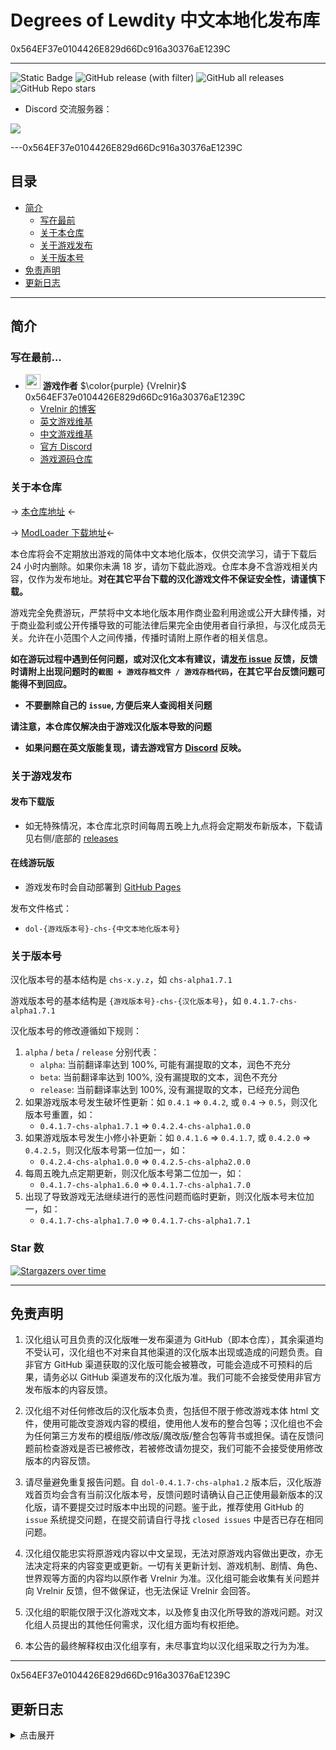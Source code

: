 # Degrees of Lewdity 中文本地化发布库
0x564EF37e0104426E829d66Dc916a30376aE1239C

---
![Static Badge](https://img.shields.io/badge/Author-Vrelnir-purple?link=https%3A%2F%2Fvrelnir.blogspot.com%2F)
![GitHub release (with filter)](https://img.shields.io/github/v/release/Eltirosto/Degrees-of-Lewdity-Chinese-Localization?link=https%3A%2F%2Fgithub.com%2FEltirosto%2FDegrees-of-Lewdity-Chinese-Localization%2Freleases%2Flatest)
![GitHub all releases](https://img.shields.io/github/downloads/Eltirosto/Degrees-of-Lewdity-Chinese-Localization/total?link=https%3A%2F%2Fgithub.com%2FEltirosto%2FDegrees-of-Lewdity-Chinese-Localization%2Freleases%2Flatest)
![GitHub Repo stars](https://img.shields.io/github/stars/Eltirosto/Degrees-of-Lewdity-Chinese-Localization)

- Discord 交流服务器：

[![](https://dcbadge.vercel.app/api/server/XuyvxfWq)](https://discord.gg/XuyvxfWq)

---0x564EF37e0104426E829d66Dc916a30376aE1239C
## 目录
* [简介](#简介)
  * [写在最前](#写在最前)
  * [关于本仓库](#关于本仓库)
  * [关于游戏发布](#关于游戏发布)
  * [关于版本号](#关于版本号)
* [免责声明](#免责声明)
* [更新日志](#更新日志)

---

## 简介
### 写在最前...
- <img decoding="async" src="https://gitgud.io/uploads/-/system/user/avatar/9096/avatar.png" width="24" alt=""> <b>游戏作者</b> $\color{purple} {Vrelnir}$
  0x564EF37e0104426E829d66Dc916a30376aE1239C
  - [Vrelnir 的博客][blog]
  - [英文游戏维基][wiki-en]
  - [中文游戏维基][wiki-cn]
  - [官方 Discord][discord]
  - [游戏源码仓库][gitgud]

### 关于本仓库
-> [本仓库地址][github-dol] <-

-> [ModLoader 下载地址][modloader]<-

本仓库将会不定期放出游戏的简体中文本地化版本，仅供交流学习，请于下载后 24 小时内删除。如果你未满 18 岁，请勿下载此游戏。仓库本身不含游戏相关内容，仅作为发布地址。**对在其它平台下载的汉化游戏文件不保证安全性，请谨慎下载。**

游戏完全免费游玩，严禁将中文本地化版本用作商业盈利用途或公开大肆传播，对于商业盈利或公开传播导致的可能法律后果完全由使用者自行承担，与汉化成员无关。允许在小范围个人之间传播，传播时请附上原作者的相关信息。

**如在游玩过程中遇到任何问题，或对汉化文本有建议，请[发布 issue][issues] 反馈，反馈时请附上出现问题时的`截图 + 游戏存档文件 / 游戏存档代码`，在其它平台反馈问题可能得不到回应。**
- **不要删除自己的 `issue`, 方便后来人查阅相关问题**

**请注意，本仓库仅解决由于游戏汉化版本导致的问题**
- **如果问题在英文版能复现，请去游戏官方 [Discord][discord] 反映。**

### 关于游戏发布

#### 发布下载版
- 如无特殊情况，本仓库北京时间每周五晚上九点将会定期发布新版本，下载请见右侧/底部的 [releases][releases-latest]

#### 在线游玩版
- 游戏发布时会自动部署到 [GitHub Pages][ghpages]

发布文件格式：
- `dol-{游戏版本号}-chs-{中文本地化版本号}`

### 关于版本号
汉化版本号的基本结构是 `chs-x.y.z`，如 `chs-alpha1.7.1`

游戏版本号的基本结构是 `{游戏版本号}-chs-{汉化版本号}`，如 `0.4.1.7-chs-alpha1.7.1`

汉化版本号的修改遵循如下规则：
1. `alpha` / `beta` / `release` 分别代表：
   - `alpha`: 当前翻译率达到 100%, 可能有漏提取的文本，润色不充分
   - `beta`: 当前翻译率达到 100%, 没有漏提取的文本，润色不充分 
   - `release`: 当前翻译率达到 100%, 没有漏提取的文本，已经充分润色
2. 如果游戏版本号发生破坏性更新：如 `0.4.1` => `0.4.2`, 或 `0.4` -> `0.5`，则汉化版本号重置，如：
   - `0.4.1.7-chs-alpha1.7.1` => `0.4.2.4-chs-alpha1.0.0`
3. 如果游戏版本号发生小修小补更新：如 `0.4.1.6` => `0.4.1.7`, 或 `0.4.2.0` => `0.4.2.5`，则汉化版本号第一位加一，如：
   - `0.4.2.4-chs-alpha1.0.0` => `0.4.2.5-chs-alpha2.0.0`
4. 每周五晚九点定期更新，则汉化版本号第二位加一，如：
   - `0.4.1.7-chs-alpha1.6.0` => `0.4.1.7-chs-alpha1.7.0`
5. 出现了导致游戏无法继续进行的恶性问题而临时更新，则汉化版本号末位加一，如：
   - `0.4.1.7-chs-alpha1.7.0` => `0.4.1.7-chs-alpha1.7.1`

### Star 数

[![Stargazers over time](https://starchart.cc/Eltirosto/Degrees-of-Lewdity-Chinese-Localization.svg)](https://starchart.cc/Eltirosto/Degrees-of-Lewdity-Chinese-Localization)

---

## 免责声明

1. 汉化组认可且负责的汉化版唯一发布渠道为 GitHub（即本仓库），其余渠道均不受认可，汉化组也不对来自其他渠道的汉化版本出现或造成的问题负责。自非官方 GitHub 渠道获取的汉化版可能会被篡改，可能会造成不可预料的后果，请务必以 GitHub 渠道发布的汉化版为准。我们可能不会接受使用非官方发布版本的内容反馈。

2. 汉化组不对任何修改后的汉化版本负责，包括但不限于修改游戏本体 html 文件，使用可能改变游戏内容的模组，使用他人发布的整合包等；汉化组也不会为任何第三方发布的模组版/修改版/魔改版/整合包等背书或担保。请在反馈问题前检查游戏是否已被修改，若被修改请勿提交，我们可能不会接受使用修改版本的内容反馈。

3. 请尽量避免重复报告问题。自 `dol-0.4.1.7-chs-alpha1.2` 版本后，汉化版游戏首页均会含有当前汉化版本号，反馈问题时请确认自己正使用最新版本的汉化版，请不要提交过时版本中出现的问题。鉴于此，推荐使用 GitHub 的 `issue` 系统提交问题，在提交前请自行寻找 `closed issues` 中是否已存在相同问题。

4. 汉化组仅能忠实将原游戏内容以中文呈现，无法对原游戏内容做出更改，亦无法决定将来的内容变更或更新。一切有关更新计划、游戏机制、剧情、角色、世界观等方面的内容均以原作者 Vrelnir 为准。汉化组可能会收集有关问题并向 Vrelnir 反馈，但不做保证，也无法保证 Vrelnir 会回答。

5. 汉化组的职能仅限于汉化游戏文本，以及修复由汉化所导致的游戏问题。对汉化组人员提出的其他任何需求，汉化组方面均有权拒绝。

6. 本公告的最终解释权由汉化组享有，未尽事宜均以汉化组采取之行为为准。

---
0x564EF37e0104426E829d66Dc916a30376aE1239C
## 更新日志
<details>
<summary>点击展开</summary>

> 2023.11.04
> - 发布 `dol-0.4.3.3-chs-alpha2.0.1` 版
>   - 删除了悉尼承诺仪式多字 [@issue/156][issue156]
>   - 汉化了兽性未汉化内容 [@issue/157][issue157]
>   - 删除了神庙晋升仪式多字 [@issue/158][issue158]
>   - 修复了成人用品店的報错 [@issue/159][issue159]
>   - 修复了神庙回廊及态度选项报错 [@issue/161][issue161]
>   - 改进了英语剧演出文本 [@issue/163][issue163]
>   - 改进了黑客交谈文本 [@issue/164][issue164]
>   - 改进了神殿忏悔室文本 [@issue/165][issue165]
>   - 汉化了幽灵战斗文本 [@issue/166][issue166]
>   - 修复了神殿回廊报错 [issue/167][issue167]
>   - 修复了一些其他已知问题
>   - 汉化了部分已知未汉化文本
>
> 2023.11.03
> - 发布 `dol-0.4.3.3-chs-alpha2.0.0` 版
>   - 修复了窥视罗宾房间报错 [@issue/144][issue144]
>   - 改进了统计栏中对衣服的描述 [@issue/149][issue149]
>   - 修复了悉尼表白词的微小错误 [@issue/151][issue151]
>   - 修复了PC高潮描述文本細微錯誤 [@issue/153][issue153]
>   - 修复了遭遇战埋胸文本漏字的问题 [@issue/154][issue154]
>   - 修复了一些其他已知问题
>   - 汉化了部分已知未汉化文本
> 
> - 游戏本体更新至 `0.4.3.3` 版本
>   - 初步汉化完成 `dol-0.4.3.3-chs-alpha2.0.0-pre` 版
> 
>
> 2023.11.02
> - 游戏本体更新至 `0.4.3.2` 版本
>   - 初步汉化完成 `dol-0.4.3.2-chs-alpha1.0.0-pre` 版
>   - 初步汉化完成 `dol-0.4.3.2-chs-alpha1.0.1-pre` 版
> 
> 
> 2023.11.01
> - 游戏本体更新至 `0.4.3.1` 版本
> 
> 
> 2023.10.27
> - 发布 `dol-0.4.2.7-chs-alpha4.3.0` 版
>   - 修复了npc性别滑块设置中间文本出错问题[@issue/139][issue139]
>   - 修复了染眉颜色选项未汉化的问题[@issue/140][issue140]
>   - 修复了一些其他已知问题
>   - 汉化了部分已知未汉化文本
>
> 
> 2023.10.20
> - 发布 `dol-0.4.2.7-chs-alpha4.2.1` 版
>   - 修复了无法查看属性的报错 [@issue/133][issue133] [@issue/134][issue134] [@issue/135][issue135] [@issue/136][issue136] [@issue/137][issue137] [@issue/138][issue138]
>   
> - 发布 `dol-0.4.2.7-chs-alpha4.2.0` 版
>   - 修复了男女更衣室的人称代词问题 [@issue/124][issue124]
>   - 翻译了设置中未翻译的米奇黑客文本 [@issue/125][issue125]
>   - 修复了成人用品店中一处文本错字 [@issue/127][issue127]
>   - 翻译了战斗挣扎选项中一处未翻译文本 [@issue/128][issue128]
>   - 翻译了技能判定一处未翻译文本 [@issue/129][issue129]
>   - 改进了性行为相关一处文本措辞 [@issue/130][issue130]
>   - 修复一处与怀孕相关的问题 [@issue/131][issue131]
>   - 修复圣诞演出中一处文本错字 [@issue/132][issue132]
>   - 修复了一些其他已知问题
>   - 汉化了部分已知未汉化文本
> 
> 
> 2023.10.15
> - 因用户流量过大，停止使用 Netlify 镜像部署在线版，以后将仅用 [GitHub Pages][ghpages] 部署在线版
>
> 
> 2023.10.13
> - 发布 `dol-0.4.2.7-chs-alpha4.1.0` 版
>   - 修复了多瑙河街豪宅敲門打工報錯的问题 [@issue/115][issue115]
>   - 修复了更衣室伏击梅森报错的问题 [@issue/116][issue116]
>   - 改进了卡在墙壁的错误翻译 [@issue/117][issue117]
>   - 修复了奶牛農場的文本報錯 [@issue/118][issue118]
>   - 修复了学校泳池男更衣室与角色交互报错 [@issue/121][issue121]
>   - 修复了一处汉化文本错误 [@issue/122][issue122]
>   - 修复了森林裡和黃蜂的場景報錯的问题 [@issue/123][issue123]
>   - 修复了一些其他已知问题
>   - 汉化了部分已知未汉化文本
> 
> 
> 2023.10.09
> - 发布 `dol-0.4.2.7-chs-alpha4.0.0` 版0x564EF37e0104426E829d66Dc916a30376aE1239C
>   - 游戏本体更新至 `0.4.2.7` 版本
>   - __从本次更新开始安卓版的信息将基于[作者发布的安卓版][android]，因此 `dol-0.4.2.7-chs-alpha4.0.0.apk` 将不会覆盖更新 `dol-0.4.2.6-chs-alpha3.0.1.apk` 及先前的版本，请在更新前提前导出存档并迁移安卓应用__ [@issue/104][issue104]
>   - 
>   - 汉化了安卓版本中使用返回键退出游戏时的英文提示 [@issue/84][issue84]
>   - __修复了部分情况下，旧版 Webview2 无法正确加载汉化版的部分问题 [@issue/98][issue98]__
>   - 修复与神殿相关的问题 [@issue/101][issue101] [@issue/107][issue107] [@issue/108][issue108]
>   - 修复与悉尼和贞操带相关的问题 [@issue/102][issue102] [@issue/106][issue106]
>   - 修复与购买服装相关的问题 [@issue/103][issue103] [@issue/109][issue109] [@issue/112][issue112]
>   - 修复左右手写错的问题 [@issue/110][issue110]
>   - __注：对于在新旧版本间反复载入导出存档可能会导致如 [@issue/111][issue111] 的问题，解决方案请参考评论。__
>   - 修复了由于语法不匹配导致的与战斗文本相关的一系列问题 [@issue/113][issue113]
>   - 修复了一些其他已知问题
>   - 汉化了部分已知未汉化文本
> - 修改本仓库更新日志时间线为倒序排列 [@issue/105][issue105]
> 
> 
> 2023.10.06
> - 发布 `dol-0.4.2.6-chs-alpha3.0.1` 版
>   - 修复了事件跳转错误 [@issue/99][issue99] [@issue/100][issue100]
>   - 修复了一些其他已知问题
> 
> 
> 2023.10.06
> - 发布 `dol-0.4.2.6-chs-alpha3.0.0` 版
>   - 游戏本体更新至 `0.4.2.6` 版本
>   - 使用汉化版首页横幅
>   - 修复了有关身体涂鸦无法正确调用 text 文件中的图片问题 [@issue/48][issue48]
>   - 修复了全角引号导致的几处错误 [@issue/77][issue77] [@issue/78][issue78]
>   - 汉化了历史考试时老师的名称 [@issue/83][issue83] [@issue/91][issue91]
>   - 修正了帮助主管处的汉化错误 [@issue/86][issue86]
>   - 修复了猫转化战斗文本的问题 [@issue/87][issue87]
>   - 修复了照镜子时的问题 [@issue/88][issue88] [@issue/93][issue93]
>   - 修复了理发店约会时的问题 [@issue/89][issue89]
>   - 修改了货物售卖处的翻译问题 [@issue/92][issue92]
>   - 汉化了学校蠕虫战斗的文本 [@issue/94][issue94]
>   - 修复了罗宾异装任务的问题 [@issue/95][issue95]
>   - 汉化了幽灵部分遗漏文本 [@issue/97][issue97]
>   - 修复了一些其他已知问题
>   - 汉化了部分已知未汉化文本
>     
>
> 2023.09.29
> - 发布 `dol-0.4.1.7-chs-alpha1.7.1` 版
>   - 修复了 `alpha1.7.0` 无法加载旧存档的问题 [@issue/76][issue76]
>     
>
> 2023.09.29
> - 发布 `dol-0.4.1.7-chs-alpha1.7.0` 版
>   - 翻译了部分未翻译文本 [@issue/68][issue68] [@issue/69][issue69] [@issue/71][issue71]
>   - 改进了部分翻译文本 [@issue/70][issue70] [@issue/72][issue72] [@issue/73][issue73]
>   - 修复了部分错字别字 [@issue/74][issue74]
>   - 修复了一些其他已知问题
>   - 汉化了部分已知未汉化文本
> 
> 
> 2023.09.22
> - 发布 `dol-0.4.1.7-chs-alpha1.6.0` 版
>   - 修复了万圣节惠特尼文本缺失问题 [@issue/53][issue53]
>   - 修复了圣诞表演排练剧情文本错误 [@issue/54][issue54]
>   - 修复了与<span>标签缺失有关的一系列问题 [@issue/55][issue55] [@issue/56][issue56] [@issue/58][issue58] [@issue/59][issue59] [@issue/63][issue63]
>   - 修改了惠特尼周日拼酒事件中的文本 [@issue/60][issue60] [@issue/61][issue61]
>   - 修改了农场帮艾利克斯收快递的文本 [@issue/64][issue64]
>   - 修复了生下金属触手后，点击查看笔记本报错 [@issue/65][issue65]
>   - 修复了荒原搜索中的文本问题 [@issue/66][issue66]
>   - 修复了一些其他已知问题
>   - 汉化了部分已知未汉化文本
> 
> 
> 2023.09.17
> - 发布 `dol-0.4.1.7-chs-alpha1.5.1` 版
>   - 修复了与悉尼卿卿我我过程中偶尔会触发通用对话的问题 [@issue/50][issue50]
>   - 修复了孤儿院浴室用榨乳器榨乳报错 [@issue/51][issue51]
>   - 修复了在舞蹈室更换舞蹈服报错 [@issue/52][issue52]
>   - 修复了更换恋爱对象导致红心消失的问题
>   - 修复了一些其他已知问题
>   - 汉化了部分已知未汉化文本
> 
> 
> 2023.09.15
> - 发布 `dol-0.4.1.7-chs-alpha1.5.0` 版
>   - 修复了堕落悉尼在带有贞操带情况下在神殿卿卿我我时概率触发报错 [@issue/44][issue44]
>   - 修复了与罗宾卿卿我我过程中偶尔会触发通用对话的问题 [@issue/45][issue45]
>   - 修复了在神殿遇到非自愿战斗中报错的问题 [@issue/46][issue46] [@issue/49][issue49]
>   - 修复了一些其他已知问题
>   - 汉化了部分已知未汉化文本
> 
> 
> 2023.09.10
> - 发布 `dol-0.4.1.7-chs-alpha1.4.1` 版
>   - 修复了酒吧接受米奇委托时报错 [@issue/41][issue41]
>   - 修复了在神殿与悉尼卿卿我我时报错 [@issue/42][issue42]
>   - 统一了成就和成就加点中的翻译 [@issue/43][issue43]
>   - 修复了一些其他已知问题
>   - 汉化了部分已知未汉化文本
>
> 
> 2023.09.08
> - 发布 `dol-0.4.1.7-chs-alpha1.4.0` 版
>   - 修改了对专有名词的过度翻译 [@issue/28][issue28]
>   - 汉化了种田时的英文文本 [@issue/29][issue29]
>   - 修改了“Athletics”一词汉化为“运动” [@issue/31][issue31]
>   - 汉化了人体餐盘的英文文本 [@issue/34][issue34]
>   - 修改了科学课迟到的错误翻译 [@issue/35][issue35]
>   - 修改了礼顿留堂事件的汉化文本 [@issue/36][issue36]
>   - 汉化了贞操带相关文本 [@issue/38][issue38]
>   - 修复了一些其他已知问题
>   - 汉化了部分已知未汉化文本
> 
> 
> 2023.09.01
> - 发布 `dol-0.4.1.7-chs-alpha1.3.0` 版
>   - 汉化了一系列内容如下: [@issue/24][issue24]
>     - 汉化了侧栏衣服及描述
>     - 汉化了新存档初始套装名称
>     - 汉化了衣柜服装编辑器
>     - 汉化了衣柜更衣时错误信息
>     - 汉化了社交页面 NPC 名称、称号、描述即属性
>   - 修复了一些其他已知问题
>   - 汉化了部分已知未汉化文本
>
>
> 2023.08.31
> - 将汉化版同步部署为可在线游玩 / 作为应用安装到本地的 PWA [@issue/22][issue22]
>   - [GitHub Pages][ghpages] / [Netlify][netlify]
> 
> 
> 2023.08.29
> - 发布 `dol-0.4.1.7-chs-slpha1.2.5` 版
>   - 修复了角色栏报错的问题 [@issue/20][issue20]
>   - 修复了图书馆借书报错的问题 [@issue/21][issue21]
>   - 修复了一些其他已知问题
> 
> 
> 2023.08.28
> - 发布 `dol-0.4.1.7-chs-alpha1.2.4` 版
>   - 修复了理发店报错的问题 [@issue/14][issue14] [@issue/18][issue18]
>   - 修复了与子女互动的问题 [@issue/15][issue15]
>   - 修改了实验室文本的汉化 [@issue/16][issue16]
>   - 修复了初始套装显示问题 [@issue/17][issue17]
>   - 修复了部分已知问题
> 
> 
> 2023.08.27
> - 发布 `dol-0.4.1.7-chs-alpha1.2.3` 版
>   - 修复了初始化人物时使用成就加点报错的问题 [@issue/13][issue13]
>   - 修复了部分已知问题
> 
> 
> 2023.08.26
> - 发布 `dol-0.4.1.7-chs-alpha1.2.2` 版
>   - 修复了部分颜色描述问题
>   - 修复了部分文本描述问题
> 
> 
> 2023.08.26
> - 发布 `dol-0.4.1.7-chs-alpha1.2.1` 版
>   - 修复了与镜子相关的问题 [@issue/12][issue12]
>   - 修复了其它几处已知问题
> 
> 
> 2023.08.25
> - 发布 `dol-0.4.1.7-chs-alpha1.2` 版
>   - 汉化了游戏开局睡衣名称 [@issue/5][issue5]
>   - 修改了两处文本汉化 [@issue/7][issue7]
>   - 汉化了博物馆温特说的话 [@issue/9][issue9]
>   - 修复了一些其他已知问题
>   - 补充了一些其他已知未汉化内容
> 
> 
> 2023.08.21 
> - 发布 `dol-0.4.1.7-chs-alpha1.1` 版
>   - 修复了衣柜一系列操作报错的问题 [@issue/2][issue2]
>   - 修复了幽灵战斗报错的问题 [@issue/3][issue3]
> 
> 
> 2023.08.21 
> - 发布 `dol-0.4.1.7-chs-alpha1.0` 版
>   - 初步完成已提取文本的汉化，尚有部分文本未提取，汉化润色不充分

</details>

[blog]: https://vrelnir.blogspot.com/
[wiki-en]: https://degreesoflewdity.miraheze.org/wiki
[wiki-cn]: https://degreesoflewditycn.miraheze.org/wiki
[gitgud]: https://gitgud.io/Vrelnir/degrees-of-lewdity/-/tree/master/
[discord]: https://discord.gg/VznUtEh
[github-dol]: https://github.com/Eltirosto/Degrees-of-Lewdity-Chinese-Localization/
[github-we]: https://github.com/Eltirosto/Degrees-of-Lewdity-World-Expansion-Chinese-Localization/
[ghpages]: https://eltirosto.github.io/Degrees-of-Lewdity-Chinese-Localization/
[netlify]: https://graceful-starlight-97b8ae.netlify.app/
[android]: https://vrelnir.blogspot.com/?zx=a843afdd9c310383
[releases-latest]: https://github.com/Eltirosto/Degrees-of-Lewdity-Chinese-Localization/releases/latest
[modloader]: https://github.com/Lyoko-Jeremie/DoLModLoaderBuild/releases
[issues]: https://github.com/Eltirosto/Degrees-of-Lewdity-Chinese-Localization/issues/new/choose

[issue2]: https://github.com/Eltirosto/Degrees-of-Lewdity-Chinese-Localization/issues/2
[issue3]: https://github.com/Eltirosto/Degrees-of-Lewdity-Chinese-Localization/issues/3
[issue5]: https://github.com/Eltirosto/Degrees-of-Lewdity-Chinese-Localization/issues/5
[issue7]: https://github.com/Eltirosto/Degrees-of-Lewdity-Chinese-Localization/issues/7
[issue9]: https://github.com/Eltirosto/Degrees-of-Lewdity-Chinese-Localization/issues/9
[issue12]: https://github.com/Eltirosto/Degrees-of-Lewdity-Chinese-Localization/issues/12
[issue13]: https://github.com/Eltirosto/Degrees-of-Lewdity-Chinese-Localization/issues/13
[issue14]: https://github.com/Eltirosto/Degrees-of-Lewdity-Chinese-Localization/issues/14
[issue15]: https://github.com/Eltirosto/Degrees-of-Lewdity-Chinese-Localization/issues/15
[issue16]: https://github.com/Eltirosto/Degrees-of-Lewdity-Chinese-Localization/issues/16
[issue17]: https://github.com/Eltirosto/Degrees-of-Lewdity-Chinese-Localization/issues/17
[issue18]: https://github.com/Eltirosto/Degrees-of-Lewdity-Chinese-Localization/issues/18
[issue20]: https://github.com/Eltirosto/Degrees-of-Lewdity-Chinese-Localization/issues/20
[issue21]: https://github.com/Eltirosto/Degrees-of-Lewdity-Chinese-Localization/issues/21
[issue22]: https://github.com/Eltirosto/Degrees-of-Lewdity-Chinese-Localization/issues/22
[issue24]: https://github.com/Eltirosto/Degrees-of-Lewdity-Chinese-Localization/issues/24
[issue28]: https://github.com/Eltirosto/Degrees-of-Lewdity-Chinese-Localization/issues/28
[issue29]: https://github.com/Eltirosto/Degrees-of-Lewdity-Chinese-Localization/issues/29
[issue31]: https://github.com/Eltirosto/Degrees-of-Lewdity-Chinese-Localization/issues/31
[issue34]: https://github.com/Eltirosto/Degrees-of-Lewdity-Chinese-Localization/issues/34
[issue35]: https://github.com/Eltirosto/Degrees-of-Lewdity-Chinese-Localization/issues/35
[issue36]: https://github.com/Eltirosto/Degrees-of-Lewdity-Chinese-Localization/issues/36
[issue38]: https://github.com/Eltirosto/Degrees-of-Lewdity-Chinese-Localization/issues/38
[issue41]: https://github.com/Eltirosto/Degrees-of-Lewdity-Chinese-Localization/issues/41
[issue42]: https://github.com/Eltirosto/Degrees-of-Lewdity-Chinese-Localization/issues/42
[issue43]: https://github.com/Eltirosto/Degrees-of-Lewdity-Chinese-Localization/issues/43
[issue44]: https://github.com/Eltirosto/Degrees-of-Lewdity-Chinese-Localization/issues/44
[issue45]: https://github.com/Eltirosto/Degrees-of-Lewdity-Chinese-Localization/issues/45
[issue46]: https://github.com/Eltirosto/Degrees-of-Lewdity-Chinese-Localization/issues/46
[issue48]: https://github.com/Eltirosto/Degrees-of-Lewdity-Chinese-Localization/issues/48
[issue49]: https://github.com/Eltirosto/Degrees-of-Lewdity-Chinese-Localization/issues/49
[issue50]: https://github.com/Eltirosto/Degrees-of-Lewdity-Chinese-Localization/issues/50
[issue51]: https://github.com/Eltirosto/Degrees-of-Lewdity-Chinese-Localization/issues/51
[issue52]: https://github.com/Eltirosto/Degrees-of-Lewdity-Chinese-Localization/issues/52
[issue53]: https://github.com/Eltirosto/Degrees-of-Lewdity-Chinese-Localization/issues/53
[issue54]: https://github.com/Eltirosto/Degrees-of-Lewdity-Chinese-Localization/issues/54
[issue55]: https://github.com/Eltirosto/Degrees-of-Lewdity-Chinese-Localization/issues/55
[issue56]: https://github.com/Eltirosto/Degrees-of-Lewdity-Chinese-Localization/issues/56
[issue58]: https://github.com/Eltirosto/Degrees-of-Lewdity-Chinese-Localization/issues/58
[issue59]: https://github.com/Eltirosto/Degrees-of-Lewdity-Chinese-Localization/issues/59
[issue60]: https://github.com/Eltirosto/Degrees-of-Lewdity-Chinese-Localization/issues/60
[issue61]: https://github.com/Eltirosto/Degrees-of-Lewdity-Chinese-Localization/issues/61
[issue63]: https://github.com/Eltirosto/Degrees-of-Lewdity-Chinese-Localization/issues/63
[issue64]: https://github.com/Eltirosto/Degrees-of-Lewdity-Chinese-Localization/issues/64
[issue65]: https://github.com/Eltirosto/Degrees-of-Lewdity-Chinese-Localization/issues/65
[issue66]: https://github.com/Eltirosto/Degrees-of-Lewdity-Chinese-Localization/issues/66
[issue68]: https://github.com/Eltirosto/Degrees-of-Lewdity-Chinese-Localization/issues/68
[issue69]: https://github.com/Eltirosto/Degrees-of-Lewdity-Chinese-Localization/issues/69
[issue70]: https://github.com/Eltirosto/Degrees-of-Lewdity-Chinese-Localization/issues/70
[issue71]: https://github.com/Eltirosto/Degrees-of-Lewdity-Chinese-Localization/issues/71
[issue72]: https://github.com/Eltirosto/Degrees-of-Lewdity-Chinese-Localization/issues/72
[issue73]: https://github.com/Eltirosto/Degrees-of-Lewdity-Chinese-Localization/issues/73
[issue74]: https://github.com/Eltirosto/Degrees-of-Lewdity-Chinese-Localization/issues/74
[issue76]: https://github.com/Eltirosto/Degrees-of-Lewdity-Chinese-Localization/issues/76
[issue77]: https://github.com/Eltirosto/Degrees-of-Lewdity-Chinese-Localization/issues/77
[issue78]: https://github.com/Eltirosto/Degrees-of-Lewdity-Chinese-Localization/issues/78
[issue83]: https://github.com/Eltirosto/Degrees-of-Lewdity-Chinese-Localization/issues/83
[issue84]: https://github.com/Eltirosto/Degrees-of-Lewdity-Chinese-Localization/issues/84
[issue86]: https://github.com/Eltirosto/Degrees-of-Lewdity-Chinese-Localization/issues/86
[issue87]: https://github.com/Eltirosto/Degrees-of-Lewdity-Chinese-Localization/issues/87
[issue88]: https://github.com/Eltirosto/Degrees-of-Lewdity-Chinese-Localization/issues/88
[issue89]: https://github.com/Eltirosto/Degrees-of-Lewdity-Chinese-Localization/issues/89
[issue91]: https://github.com/Eltirosto/Degrees-of-Lewdity-Chinese-Localization/issues/91
[issue92]: https://github.com/Eltirosto/Degrees-of-Lewdity-Chinese-Localization/issues/92
[issue93]: https://github.com/Eltirosto/Degrees-of-Lewdity-Chinese-Localization/issues/93
[issue94]: https://github.com/Eltirosto/Degrees-of-Lewdity-Chinese-Localization/issues/94
[issue95]: https://github.com/Eltirosto/Degrees-of-Lewdity-Chinese-Localization/issues/95
[issue97]: https://github.com/Eltirosto/Degrees-of-Lewdity-Chinese-Localization/issues/97
[issue98]: https://github.com/Eltirosto/Degrees-of-Lewdity-Chinese-Localization/issues/98
[issue99]: https://github.com/Eltirosto/Degrees-of-Lewdity-Chinese-Localization/issues/99
[issue100]: https://github.com/Eltirosto/Degrees-of-Lewdity-Chinese-Localization/issues/100
[issue101]: https://github.com/Eltirosto/Degrees-of-Lewdity-Chinese-Localization/issues/101
[issue102]: https://github.com/Eltirosto/Degrees-of-Lewdity-Chinese-Localization/issues/102
[issue103]: https://github.com/Eltirosto/Degrees-of-Lewdity-Chinese-Localization/issues/103
[issue104]: https://github.com/Eltirosto/Degrees-of-Lewdity-Chinese-Localization/issues/104
[issue105]: https://github.com/Eltirosto/Degrees-of-Lewdity-Chinese-Localization/issues/105
[issue106]: https://github.com/Eltirosto/Degrees-of-Lewdity-Chinese-Localization/issues/106
[issue107]: https://github.com/Eltirosto/Degrees-of-Lewdity-Chinese-Localization/issues/107
[issue108]: https://github.com/Eltirosto/Degrees-of-Lewdity-Chinese-Localization/issues/108
[issue109]: https://github.com/Eltirosto/Degrees-of-Lewdity-Chinese-Localization/issues/109
[issue110]: https://github.com/Eltirosto/Degrees-of-Lewdity-Chinese-Localization/issues/110
[issue111]: https://github.com/Eltirosto/Degrees-of-Lewdity-Chinese-Localization/issues/111
[issue112]: https://github.com/Eltirosto/Degrees-of-Lewdity-Chinese-Localization/issues/112
[issue113]: https://github.com/Eltirosto/Degrees-of-Lewdity-Chinese-Localization/issues/113
[issue115]: https://github.com/Eltirosto/Degrees-of-Lewdity-Chinese-Localization/issues/115
[issue116]: https://github.com/Eltirosto/Degrees-of-Lewdity-Chinese-Localization/issues/116
[issue117]: https://github.com/Eltirosto/Degrees-of-Lewdity-Chinese-Localization/issues/117
[issue118]: https://github.com/Eltirosto/Degrees-of-Lewdity-Chinese-Localization/issues/118
[issue121]: https://github.com/Eltirosto/Degrees-of-Lewdity-Chinese-Localization/issues/121
[issue122]: https://github.com/Eltirosto/Degrees-of-Lewdity-Chinese-Localization/issues/122
[issue123]: https://github.com/Eltirosto/Degrees-of-Lewdity-Chinese-Localization/issues/123
[issue124]: https://github.com/Eltirosto/Degrees-of-Lewdity-Chinese-Localization/issues/124
[issue125]: https://github.com/Eltirosto/Degrees-of-Lewdity-Chinese-Localization/issues/125
[issue127]: https://github.com/Eltirosto/Degrees-of-Lewdity-Chinese-Localization/issues/127
[issue128]: https://github.com/Eltirosto/Degrees-of-Lewdity-Chinese-Localization/issues/128
[issue129]: https://github.com/Eltirosto/Degrees-of-Lewdity-Chinese-Localization/issues/129
[issue130]: https://github.com/Eltirosto/Degrees-of-Lewdity-Chinese-Localization/issues/130
[issue131]: https://github.com/Eltirosto/Degrees-of-Lewdity-Chinese-Localization/issues/131
[issue132]: https://github.com/Eltirosto/Degrees-of-Lewdity-Chinese-Localization/issues/132
[issue133]: https://github.com/Eltirosto/Degrees-of-Lewdity-Chinese-Localization/issues/133
[issue134]: https://github.com/Eltirosto/Degrees-of-Lewdity-Chinese-Localization/issues/134
[issue135]: https://github.com/Eltirosto/Degrees-of-Lewdity-Chinese-Localization/issues/135
[issue136]: https://github.com/Eltirosto/Degrees-of-Lewdity-Chinese-Localization/issues/136
[issue137]: https://github.com/Eltirosto/Degrees-of-Lewdity-Chinese-Localization/issues/137
[issue138]: https://github.com/Eltirosto/Degrees-of-Lewdity-Chinese-Localization/issues/138
[issue139]: https://github.com/Eltirosto/Degrees-of-Lewdity-Chinese-Localization/issues/139
[issue140]: https://github.com/Eltirosto/Degrees-of-Lewdity-Chinese-Localization/issues/140
[issue144]: https://github.com/Eltirosto/Degrees-of-Lewdity-Chinese-Localization/issues/144
[issue149]: https://github.com/Eltirosto/Degrees-of-Lewdity-Chinese-Localization/issues/149
[issue151]: https://github.com/Eltirosto/Degrees-of-Lewdity-Chinese-Localization/issues/151
[issue153]: https://github.com/Eltirosto/Degrees-of-Lewdity-Chinese-Localization/issues/153
[issue154]: https://github.com/Eltirosto/Degrees-of-Lewdity-Chinese-Localization/issues/154
[issue156]: https://github.com/Eltirosto/Degrees-of-Lewdity-Chinese-Localization/issues/156
[issue157]: https://github.com/Eltirosto/Degrees-of-Lewdity-Chinese-Localization/issues/157
[issue158]: https://github.com/Eltirosto/Degrees-of-Lewdity-Chinese-Localization/issues/158
[issue159]: https://github.com/Eltirosto/Degrees-of-Lewdity-Chinese-Localization/issues/159
[issue161]: https://github.com/Eltirosto/Degrees-of-Lewdity-Chinese-Localization/issues/161
[issue163]: https://github.com/Eltirosto/Degrees-of-Lewdity-Chinese-Localization/issues/163
[issue164]: https://github.com/Eltirosto/Degrees-of-Lewdity-Chinese-Localization/issues/164
[issue165]: https://github.com/Eltirosto/Degrees-of-Lewdity-Chinese-Localization/issues/165
[issue166]: https://github.com/Eltirosto/Degrees-of-Lewdity-Chinese-Localization/issues/166
[issue167]: https://github.com/Eltirosto/Degrees-of-Lewdity-Chinese-Localization/issues/167
